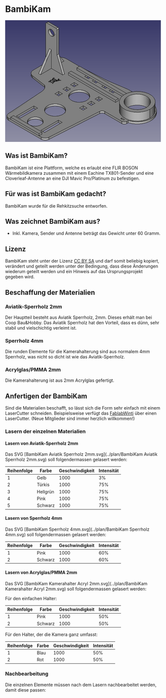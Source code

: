 # BambiKam

![Bild der BambiKam](./bilder/bild.png)

## Was ist BambiKam?

BambiKam ist eine Plattform, welche es erlaubt eine FLIR BOSON Wärmebildkamera zusammen mit einem Eachine TX801-Sender und eine Cloverleaf-Antenne an eine DJI Mavic Pro/Platinum zu befestigen.

## Für was ist BambiKam gedacht?

BambiKam wurde für die Rehkitzsuche entworfen.

## Was zeichnet BambiKam aus?

* Inkl. Kamera, Sender und Antenne beträgt das Gewicht unter 60 Gramm.

## Lizenz

BambiKam steht unter der Lizenz [CC BY SA](https://creativecommons.org/licenses/by-sa/3.0/ch/) und darf somit beliebig kopiert, verändert und geteilt werden unter der Bedingung, dass diese Änderungen wiederum geteilt werden und ein Hinweis auf das Ursprungsprojekt gegeben wird.

## Beschaffung der Materialien

### Aviatik-Sperrholz 2mm

Der Hauptteil besteht aus Aviatik Sperrholz, 2mm. Dieses erhält man bei Coop Bau&Hobby.
Das Aviatik Sperrholz hat den Vorteil, dass es dünn, sehr stabil und vielschichtig verleimt ist.

### Sperrholz 4mm

Die runden Elemente für die Kamerahalterung sind aus normalem 4mm Sperrholz, was nicht so dicht ist wie das Aviatik-Sperrholz.

### Acrylglas/PMMA 2mm

Die Kamerahalterung ist aus 2mm Acrylglas gefertigt.

## Anfertigen der BambiKam

Sind die Materialien beschafft, so lässt sich die Form sehr einfach mit einem LaserCutter schneiden.
Beispielsweise verfügt das [FablabWinti](https://www.fablabwinti.ch/das-lab/ausstattung/lasercutter/) über einen LaserCutter. (Neue Mitglieder sind immer herzlich willkommen!)

### Lasern der einzelnen Materialien

#### Lasern von Aviatik-Sperrholz 2mm

Das SVG [BambiKam Aviatik Sperrholz 2mm.svg](../plan/BambiKam Aviatik Sperrholz 2mm.svg) soll folgendermassen gelasert werden:

| Reihenfolge | Farbe | Geschwindigkeit | Intensität |
| --- | --- | --- | --- |
| 1 | Gelb | 1000 | 3% |
| 2 | Türkis | 1000 | 75% |
| 3 | Hellgrün | 1000 | 75% |
| 4 | Pink | 1000 | 75% |
| 5 | Schwarz | 1000 | 75% |

#### Lasern von Sperrholz 4mm

Das SVG [BambiKam Sperrholz 4mm.svg](../plan/BambiKam Sperrholz 4mm.svg) soll folgendermassen gelasert werden:

| Reihenfolge | Farbe | Geschwindigkeit | Intensität |
| --- | --- | --- | --- |
| 1 | Pink | 1000 | 60% |
| 2 | Schwarz | 1000 | 60% |

#### Lasern von Acrylglas/PMMA 2mm

Das SVG [BambiKam Kamerahalter Acryl 2mm.svg](../plan/BambiKam Kamerahalter Acryl 2mm.svg) soll folgendermassen gelasert werden:

Für den einfachen Halter:

| Reihenfolge | Farbe | Geschwindigkeit | Intensität |
| --- | --- | --- | --- |
| 1 | Pink | 1000 | 50% |
| 2 | Schwarz | 1000 | 50% |

Für den Halter, der die Kamera ganz umfasst:

| Reihenfolge | Farbe | Geschwindigkeit | Intensität |
| --- | --- | --- | --- |
| 1 | Blau | 1000 | 50% |
| 2 | Rot | 1000 | 50% |

### Nachbearbeitung

Die einzelnen Elemente müssen nach dem Lasern nachbearbeitet werden, damit diese passen:


